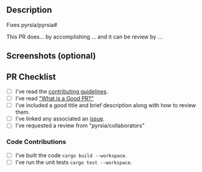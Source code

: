 <!--

Thank you for participating with our effort to build a more secure software supply chain.
Before submitting your Pull Request, please go over our check list.

-->

## Description

Fixes pyrsia/pyrsia#

This PR does... by accomplishing ... and it can be review by ...

## Screenshots (optional)


## PR Checklist

<!--

Make certain your Pull Request has the following.

-->
- [ ] I've read the [contributing guidelines](https://github.com/pyrsia/.github/blob/main/contributing.md).
- [ ] I've read ["What is a Good PR?"](https://github.com/pyrsia/pyrsia/blob/main/docs/good_pr.md)
- [ ] I've included a good title and brief description along with how to review them.
- [ ] I've linked any associated an [issue](https://github.com/pyrsia/pyrsia/issues).
- [ ] I've requested a review  from "pyrsia/collaborators"

<!--

Locally run the build process (required for code changes, or you can remove this section).
For a complete list of steps, check out the [developer workflow](https://github.com/pyrsia/pyrsia/blob/main/docs/dev_workflow.md)!

-->
### Code Contributions

- [ ] I've built the code `cargo build --workspace`.
- [ ] I've run the unit tests `cargo test --workspace`.
